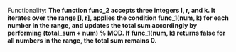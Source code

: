 Functionality: **The function func_2 accepts three integers l, r, and k. It iterates over the range [l, r], applies the condition func_1(num, k) for each number in the range, and updates the total sum accordingly by performing (total_sum + num) % MOD. If func_1(num, k) returns false for all numbers in the range, the total sum remains 0.**